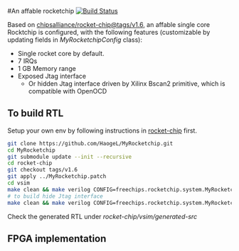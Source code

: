#An affable rocketchip
[![Build Status](https://travis-ci.org/joemccann/dillinger.svg?branch=master)](https://travis-ci.org/joemccann/dillinger)

Based on [chipsalliance/rocket-chip@tags/v1.6](https://github.com/chipsalliance/rocket-chip/tree/v1.6), an affable single core Rocktchip is configured, with the following features (customizable by updating fields in *MyRocketchipConfig* class): 
- Single rocket core by default. 
- 7 IRQs
- 1 GB Memory range
- Exposed Jtag interface
    - Or hidden Jtag interface driven by Xilinx Bscan2 primitive, which is compatible with OpenOCD

## To build RTL
Setup your own env by following instructions in [rocket-chip](https://github.com/chipsalliance/rocket-chip) first.
```bash
git clone https://github.com/HaogeL/MyRocketchip.git
cd MyRocketchip
git submodule update --init --recursive
cd rocket-chip
git checkout tags/v1.6
git apply ../MyRocketchip.patch
cd vsim
make clean && make verilog CONFIG=freechips.rocketchip.system.MyRocketchipConfig MODEL=MyRocketchip
# to build hide Jtag interface
make clean && make verilog CONFIG=freechips.rocketchip.system.MyRocketchipConfig MODEL=MyRocketchipOpenOCD
```

Check the generated RTL under *rocket-chip/vsim/generated-src*

## FPGA implementation 
